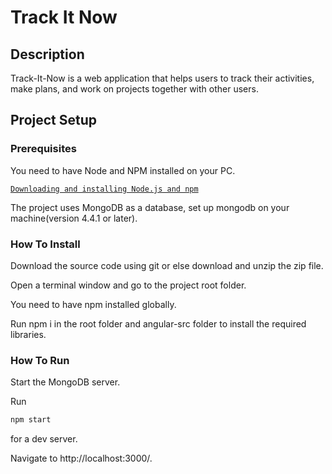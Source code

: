 # Track It Now

## Description

Track-It-Now is a web application that helps users to track their activities, make plans, and work on projects together with other users.

## Project Setup

### Prerequisites

You need to have Node and NPM installed on your PC.

[`Downloading and installing Node.js and npm`](https://docs.npmjs.com/downloading-and-installing-node-js-and-npm)

The project uses MongoDB as a database, set up mongodb on your machine(version 4.4.1 or later).

### How To Install

Download the source code using git or else download and unzip the zip file.

Open a terminal window and go to the project root folder.

You need to have npm installed globally.

Run npm i in the root folder and angular-src folder to install the required libraries.

### How To Run

Start the MongoDB server.

Run 
```js
npm start
```
for a dev server.

Navigate to http://localhost:3000/.